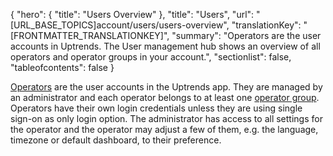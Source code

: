 {
  "hero": {
    "title": "Users Overview"
  },
  "title": "Users",
  "url": "[URL_BASE_TOPICS]account/users/users-overview",
  "translationKey": "[FRONTMATTER_TRANSLATIONKEY]",
  "summary": "Operators are the user accounts in Uptrends. The User management hub shows an overview of all operators and operator groups in your account.",
  "sectionlist": false,
  "tableofcontents": false
}

[Operators]([LINK_URL_1]) are the user accounts in the Uptrends app. They are managed by an administrator and each operator belongs to at least one [operator group]([LINK_URL_2]). Operators have their own login credentials unless they are using single sign-on as only login option. The administrator has access to all settings for the operator and the operator may adjust a few of them, e.g. the language, timezone or default dashboard, to their preference.
